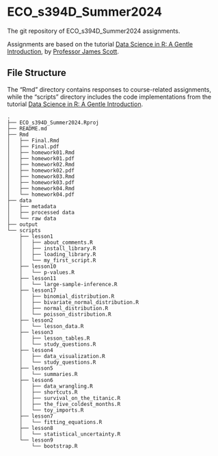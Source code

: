 # ECO_s394D_Summer2024
The git repository of ECO_s394D_Summer2024 assignments.

Assignments are based on the tutorial [Data Science in R: A Gentle Introduction](https://bookdown.org/jgscott/DSGI/), by [Professor James Scott](https://github.com/jgscott).


## File Structure

The “Rmd” directory contains responses to course-related assignments, while the “scripts” directory includes the code implementations from the tutorial [Data Science in R: A Gentle Introduction](https://bookdown.org/jgscott/DSGI/).

```
.
├── ECO_s394D_Summer2024.Rproj  
├── README.md
├── Rmd
│   ├── Final.Rmd
│   ├── Final.pdf
│   ├── homework01.Rmd
│   ├── homework01.pdf
│   ├── homework02.Rmd
│   ├── homework02.pdf
│   ├── homework03.Rmd
│   ├── homework03.pdf
│   ├── homework04.Rmd
│   └── homework04.pdf
├── data
│   ├── metadata
│   ├── processed data
│   └── raw data
├── output
└── scripts
    ├── lesson1
    │   ├── about_comments.R
    │   ├── install_library.R
    │   ├── loading_library.R
    │   └── my_first_script.R
    ├── lesson10
    │   └── p-values.R
    ├── lesson11
    │   └── large-sample-inference.R
    ├── lesson17
    │   ├── binomial_distribution.R
    │   ├── bivariate_normal_distribution.R
    │   ├── normal_distribution.R
    │   └── poisson_distribution.R
    ├── lesson2
    │   └── lesson_data.R
    ├── lesson3
    │   ├── lesson_tables.R
    │   └── study_questions.R
    ├── lesson4
    │   ├── data_visualization.R
    │   └── study_questions.R
    ├── lesson5
    │   └── summaries.R
    ├── lesson6
    │   ├── data_wrangling.R
    │   ├── shortcuts.R
    │   ├── survival_on_the_titanic.R
    │   ├── the_five_coldest_months.R
    │   └── toy_imports.R
    ├── lesson7
    │   └── fitting_equations.R
    ├── lesson8
    │   └── statistical_uncertainty.R
    └── lesson9
        └── bootstrap.R
```
